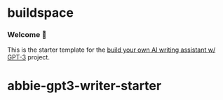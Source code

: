 # buildspace 
### Welcome 👋
This is the starter template for the [build your own AI writing assistant w/ GPT-3](https://buildspace.so/builds/ai-writer) project.
# abbie-gpt3-writer-starter
